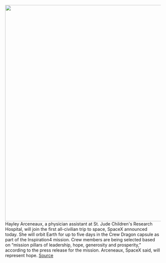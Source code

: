 <img src='https://cdn.vox-cdn.com/thumbor/tCwEBwG_dAKfAe8e8IZhTeyOsIM=/0x0:1200x799/1200x800/filters:focal(578x231:770x423)/cdn.vox-cdn.com/uploads/chorus_image/image/68857770/Hayley_Arceneaux.0.jpg' width='700px' /><br/>
Hayley Arceneaux, a physician assistant at St. Jude Children's Research Hospital, will join the first all-civilian trip to space, SpaceX announced today. She will orbit Earth for up to five days in the Crew Dragon capsule as part of the Inspiration4 mission. Crew members are being selected based on “mission pillars of leadership, hope, generosity and prosperity,” according to the press release for the mission. Arceneaux, SpaceX said, will represent hope.
<a href='https://www.theverge.com/2021/2/22/22295905/spacex-second-crew-member-inspiration4-civilian-space-mission'> Source <a/>